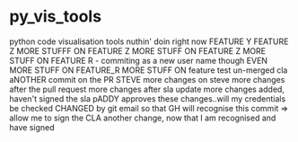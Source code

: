 py_vis_tools
============

python code visualisation tools
nuthin' doin right now
FEATURE Y
FEATURE Z
MORE STUFFF ON FEATURE Z
MORE STUFF ON FEATURE Z
MORE STUFF ON FEATURE R - commiting as a new user name though
EVEN MORE STUFF ON FEATURE_R
MORE STUFF ON feature test un-merged cla
aNOTHER commit on the PR
STEVE
more changes on steve
more changes after the pull request
more changes after sla update
more changes added, haven't signed the sla
pADDY approves these changes..will my credentials be checked
CHANGED by git email so that GH will recognise this commit => allow me to sign the CLA
another change, now that I am recognised and have signed
